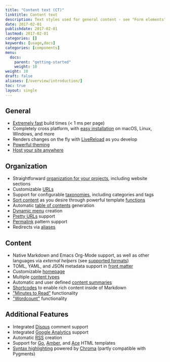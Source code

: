 ```yaml
---
title: "Content text (CT)"
linktitle: Content text
description: Text styles used for general content - see "Form elements" for form text styles.
date: 2017-02-01
publishdate: 2017-02-01
lastmod: 2017-02-01
categories: []
keywords: [usage,docs]
categories: [components]
menu:
  docs:
    parent: "getting-started"
    weight: 10
weight: 10
draft: false
aliases: [/overview/introduction/]
toc: true
layout: single
---
```



## General

* [Extremely fast][] build times (&lt; 1 ms per page)
* Completely cross platform, with [easy installation][install] on macOS, Linux, Windows, and more
* Renders changes on the fly with [LiveReload][] as you develop
* [Powerful theming][]
* [Host your site anywhere][hostanywhere]

## Organization

* Straightforward [organization for your projects][], including website sections
* Customizable [URLs][]
* Support for configurable [taxonomies][], including categories and tags
* [Sort content][] as you desire through powerful template [functions][]
* Automatic [table of contents][] generation
* [Dynamic menu][] creation
* [Pretty URLs][] support
* [Permalink][] pattern support
* Redirects via [aliases][]

## Content

* Native Markdown and Emacs Org-Mode support, as well as other languages via *external helpers* (see [supported formats][])
* TOML, YAML, and JSON metadata support in [front matter][]
* Customizable [homepage][]
* Multiple [content types][]
* Automatic and user defined [content summaries][]
* [Shortcodes][] to enable rich content inside of Markdown
* ["Minutes to Read"][pagevars] functionality
* ["Wordcount"][pagevars] functionality

## Additional Features

* Integrated [Disqus][] comment support
* Integrated [Google Analytics][] support
* Automatic [RSS][] creation
* Support for [Go][], [Amber], and [Ace][] HTML templates
* [Syntax highlighting][] powered by [Chroma][] (partly compatible with Pygments)


[Ace]: /templates/alternatives/
[aliases]: /form-elements/urls/#aliases
[Amber]: https://github.com/eknkc/amber
[Chroma]: https://github.com/alecthomas/chroma
[content summaries]: /form-elements/summaries/
[content types]: /form-elements/types/
[Disqus]: https://disqus.com/
[Dynamic menu]: /templates/menus/
[Extremely fast]: https://github.com/bep/hugo-benchmark
[front matter]: /form-elements/front-matter/
[functions]: /miscellaneous/
[Go]: http://golang.org/pkg/html/template/
[Google Analytics]: https://google-analytics.com/
[homepage]: /templates/homepage/
[hostanywhere]: /hosting-and-deployment/
[install]: /getting-started/installing/
[LiveReload]: /getting-started/usage/
[organization for your projects]: /getting-started/directory-structure/
[pagevars]: /variables/page/
[Permalink]: /form-elements/urls/#permalinks
[Powerful theming]: /themes/
[Pretty URLs]: /form-elements/urls/
[RSS]: /templates/rss/
[Shortcodes]: /form-elements/shortcodes/
[sort content]: /templates/
[supported formats]: /form-elements/formats/
[Syntax highlighting]: /tools/syntax-highlighting/
[table of contents]: /form-elements/toc/
[taxonomies]: /form-elements/taxonomies/
[URLs]: /form-elements/urls/
